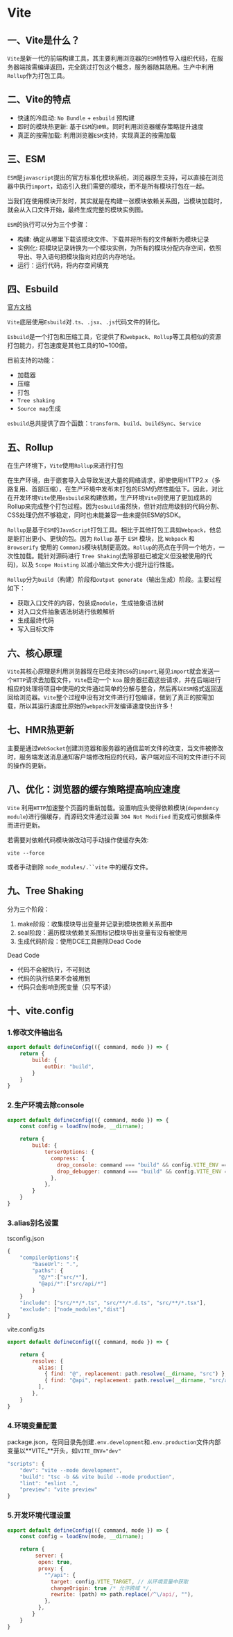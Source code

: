 # Vite

## 一、Vite是什么？

`Vite`是新一代的前端构建工具，其主要利用浏览器的`ESM`特性导入组织代码，在服务器端按需编译返回，完全跳过打包这个概念，服务器随其随用。生产中利用`Rollup`作为打包工具。

## 二、Vite的特点

- 快速的冷启动: `No Bundle` + `esbuild` 预构建
- 即时的模块热更新: 基于`ESM`的`HMR`，同时利用浏览器缓存策略提升速度
- 真正的按需加载: 利用浏览器`ESM`支持，实现真正的按需加载

## 三、ESM

`ESM`是`javascript`提出的官方标准化模块系统，浏览器原生支持，可以直接在浏览器中执行`import`，动态引入我们需要的模块，而不是所有模块打包在一起。

当我们在使用模块开发时，其实就是在构建一张模块依赖关系图，当模块加载时，就会从入口文件开始，最终生成完整的模块实例图。

`ESM`的执行可以分为三个步骤：

- 构建: 确定从哪里下载该模块文件、下载并将所有的文件解析为模块记录
- 实例化: 将模块记录转换为一个模块实例，为所有的模块分配内存空间，依照导出、导入语句把模块指向对应的内存地址。
- 运行：运行代码，将内存空间填充

## 四、Esbuild

[官方文档](https://esbuild.github.io/)

`Vite`底层使用`Esbuild`对`.ts`、`.jsx`、`.js`代码文件的转化。

`Esbuild`是一个打包和压缩工具，它提供了和`webpack`、`Rollup`等工具相似的资源打包能力，打包速度是其他工具的10~100倍。

目前支持的功能：

- 加载器
- 压缩
- 打包
- `Tree shaking`
- `Source map`生成

`esbuild`总共提供了四个函数：`transform`、`build`、`buildSync`、`Service`

## 五、Rollup

在生产环境下，`Vite`使用`Rollup`来进行打包

在生产环境，由于嵌套导入会导致发送大量的网络请求，即使使用HTTP2.x（多路复用、首部压缩），在生产环境中发布未打包的ESM仍然性能低下。因此，对比在开发环境`Vite`使用`esbuild`来构建依赖，生产环境`Vite`则使用了更加成熟的Rollup来完成整个打包过程。因为`esbuild`虽然快，但针对应用级别的代码分割、CSS处理仍然不够稳定，同时也未能兼容一些未提供ESM的SDK。

`Rollup`是基于`ESM`的`JavaScript`打包工具。相比于其他打包工具如`Webpack`，他总是能打出更小、更快的包。因为 `Rollup` 基于 `ESM` 模块，比 `Webpack` 和 `Browserify` 使用的 `CommonJS`模块机制更高效。`Rollup`的亮点在于同一个地方，一次性加载。能针对源码进行 `Tree Shaking`(去除那些已被定义但没被使用的代码)，以及 `Scope Hoisting` 以减小输出文件大小提升运行性能。

`Rollup`分为`build`（构建）阶段和`output generate`（输出生成）阶段。主要过程如下：

- 获取入口文件的内容，包装成`module`，生成抽象语法树
- 对入口文件抽象语法树进行依赖解析
- 生成最终代码
- 写入目标文件

## 六、核心原理

`Vite`其核心原理是利用浏览器现在已经支持`ES6`的`import`,碰见`import`就会发送一个`HTTP`请求去加载文件，`Vite`启动一个 `koa` 服务器拦截这些请求，并在后端进行相应的处理将项目中使用的文件通过简单的分解与整合，然后再以`ESM`格式返回返回给浏览器。`Vite`整个过程中没有对文件进行打包编译，做到了真正的按需加载，所以其运行速度比原始的`webpack`开发编译速度快出许多！

## 七、HMR热更新

主要是通过`WebSocket`创建浏览器和服务器的通信监听文件的改变，当文件被修改时，服务端发送消息通知客户端修改相应的代码，客户端对应不同的文件进行不同的操作的更新。

## 八、优化：浏览器的缓存策略提高响应速度

`Vite` 利用`HTTP`加速整个页面的重新加载。设置响应头使得依赖模块(`dependency module`)进行强缓存，而源码文件通过设置 `304 Not Modified` 而变成可依据条件而进行更新。

若需要对依赖代码模块做改动可手动操作使缓存失效:

```text
vite --force
```

或者手动删除 `node_modules/.``vite` 中的缓存文件。

## 九、Tree Shaking

分为三个阶段：

1. make阶段：收集模块导出变量并记录到模块依赖关系图中
2. seal阶段：遍历模块依赖关系图标记模块导出变量有没有被使用
3. 生成代码阶段：使用DCE工具删除Dead Code

Dead Code

- 代码不会被执行，不可到达
- 代码的执行结果不会被用到
- 代码只会影响到死变量（只写不读）

## 十、vite.config

### 1.修改文件输出名

~~~js
export default defineConfig(({ command, mode }) => {
	return {
		build: {
			outDir: "build",
		}
	}
}
~~~

### 2.生产环境去除console

~~~js
export default defineConfig(({ command, mode }) => {
	const config = loadEnv(mode, __dirname);

	return {
		build: {
			terserOptions: {
              compress: {
                drop_console: command === "build" && config.VITE_ENV === "prod",
                drop_debugger: command === "build" && config.VITE_ENV === "prod",
              },
            },
		}
	}
}
~~~

### 3.alias别名设置

tsconfig.json

~~~js
{
	"compilerOptions":{
		"baseUrl": ".",
        "paths": {
          "@/*":["src/*"],
          "@api/*":["src/api/*"]
        }
	}
	"include": ["src/**/*.ts", "src/**/*.d.ts", "src/**/*.tsx"],
  	"exclude": ["node_modules","dist"]
}
~~~

vite.config.ts

~~~js
export default defineConfig(({ command, mode }) => {

	return {
		resolve: {
          alias: [
            { find: "@", replacement: path.resolve(__dirname, "src") },
            { find: "@api", replacement: path.resolve(__dirname, "src/api") },
          ],
        },
	}
}
~~~

### 4.环境变量配置

package.json，在同目录先创建`.env.development`和`.env.production`文件内部变量以**VITE_**开头，如`VITE_ENV="dev"`

~~~js
"scripts": {
    "dev": "vite --mode development",
    "build": "tsc -b && vite build --mode production",
    "lint": "eslint .",
    "preview": "vite preview"
}
~~~

### 5.开发环境代理设置

~~~js
export default defineConfig(({ command, mode }) => {
	const config = loadEnv(mode, __dirname);

	return {
		 server: {
          open: true,
          proxy: {
            "^/api": {
              target: config.VITE_TARGET, // 从环境变量中获取
              changeOrigin: true /* 允许跨域 */,
              rewrite: (path) => path.replace(/^\/api/, ""),
            },
          },
        }
	}
}
~~~


